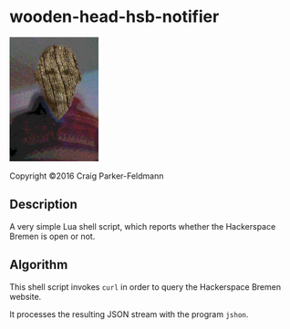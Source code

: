 wooden-head-hsb-notifier
========================

![Wooden head](images/whhn-04.jpg)

Copyright ©2016 Craig Parker-Feldmann

## Description

A very simple Lua shell script, which reports whether the
Hackerspace Bremen is open or not.

## Algorithm

This shell script invokes `curl` in order to query the
Hackerspace Bremen website.

It processes the resulting JSON stream with the
program `jshon`.

<!-- Local Variables: -->
<!-- mode: markdown -->
<!-- tab-width: 4 -->
<!-- End: -->

<!-- EOF -->
